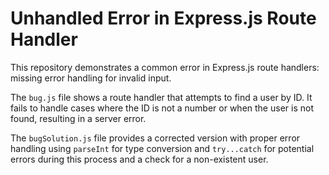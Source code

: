# Unhandled Error in Express.js Route Handler

This repository demonstrates a common error in Express.js route handlers:  missing error handling for invalid input.

The `bug.js` file shows a route handler that attempts to find a user by ID. It fails to handle cases where the ID is not a number or when the user is not found, resulting in a server error.

The `bugSolution.js` file provides a corrected version with proper error handling using `parseInt` for type conversion and `try...catch` for potential errors during this process and a check for a non-existent user. 